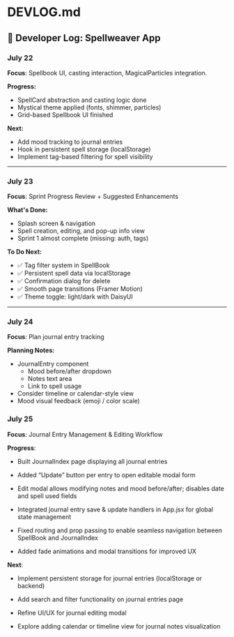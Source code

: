 # DEVLOG.md

## 🔮 Developer Log: Spellweaver App

### July 22
**Focus**: Spellbook UI, casting interaction, MagicalParticles integration.

**Progress:**
- SpellCard abstraction and casting logic done
- Mystical theme applied (fonts, shimmer, particles)
- Grid-based Spellbook UI finished

**Next:**
- Add mood tracking to journal entries
- Hook in persistent spell storage (localStorage)
- Implement tag-based filtering for spell visibility

---

### July 23
**Focus**: Sprint Progress Review + Suggested Enhancements

**What's Done:**
- Splash screen & navigation
- Spell creation, editing, and pop-up info view
- Sprint 1 almost complete (missing: auth, tags)

**To Do Next:**
- ✅ Tag filter system in SpellBook
- ✅ Persistent spell data via localStorage
- ✅ Confirmation dialog for delete
- ✅ Smooth page transitions (Framer Motion)
- ✅ Theme toggle: light/dark with DaisyUI

---

### July 24
**Focus**: Plan journal entry tracking

**Planning Notes:**
- JournalEntry component
  - Mood before/after dropdown
  - Notes text area
  - Link to spell usage
- Consider timeline or calendar-style view
- Mood visual feedback (emoji / color scale)


### July 25
**Focus**: Journal Entry Management & Editing Workflow

**Progress**:

- Built JournalIndex page displaying all journal entries

- Added “Update” button per entry to open editable modal form

- Edit modal allows modifying notes and mood before/after; disables date and spell used fields

- Integrated journal entry save & update handlers in App.jsx for global state management

- Fixed routing and prop passing to enable seamless navigation between SpellBook and JournalIndex

- Added fade animations and modal transitions for improved UX

**Next**:

- Implement persistent storage for journal entries (localStorage or backend)

- Add search and filter functionality on journal entries page

- Refine UI/UX for journal editing modal

- Explore adding calendar or timeline view for journal notes visualization